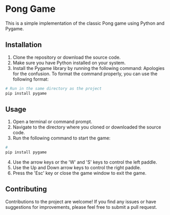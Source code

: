 # Pong Game

This is a simple implementation of the classic Pong game using Python and Pygame.

## Installation

1. Clone the repository or download the source code.
2. Make sure you have Python installed on your system.
3. Install the Pygame library by running the following command:
Apologies for the confusion. To format the command properly, you can use the following format:

```bash
# Run in the same directory as the project
pip install pygame
```


## Usage

1. Open a terminal or command prompt.
2. Navigate to the directory where you cloned or downloaded the source code.
3. Run the following command to start the game:
```bash
#
pip install pygame
```

4. Use the arrow keys or the 'W' and 'S' keys to control the left paddle.
5. Use the Up and Down arrow keys to control the right paddle.
6. Press the 'Esc' key or close the game window to exit the game.

## Contributing

Contributions to the project are welcome! If you find any issues or have suggestions for improvements, please feel free to submit a pull request.

